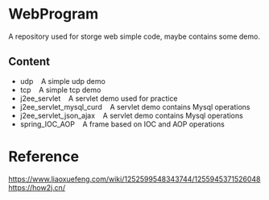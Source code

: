 # WebProgram
A repository used for storge web simple code, maybe contains some demo.  
## Content
* udp
&nbsp;&nbsp; A simple udp demo
* tcp
&nbsp;&nbsp; A simple tcp demo
* j2ee_servlet
&nbsp;&nbsp; A servlet demo used for practice  
* j2ee_servlet_mysql_curd
&nbsp;&nbsp; A servlet demo contains Mysql operations
* j2ee_servlet_json_ajax
&nbsp;&nbsp; A servlet demo contains Mysql operations
* spring_IOC_AOP
&nbsp;&nbsp; A frame based on IOC and AOP operations
# Reference   
https://www.liaoxuefeng.com/wiki/1252599548343744/1255945371526048   
https://how2j.cn/

